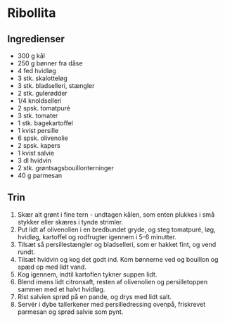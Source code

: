 # Ribollita

## Ingredienser
- 300 g kål
- 250 g bønner fra dåse
- 4 fed hvidløg
- 3 stk. skalotteløg
- 3 stk. bladselleri, stængler
- 2 stk. gulerødder
- 1/4 knoldselleri
- 2 spsk. tomatpuré
- 3 stk. tomater
- 1 stk. bagekartoffel
- 1 kvist persille
- 6 spsk. olivenolie
- 2 spsk. kapers
- 1 kvist salvie
- 3 dl hvidvin
- 2 stk. grøntsagsbouillonterninger
- 40 g parmesan

## Trin
1. Skær alt grønt i fine tern - undtagen kålen, som enten plukkes i små stykker eller skæres i tynde strimler.
2. Put lidt af olivenolien i en bredbundet gryde, og steg tomatpuré, løg, hvidløg, kartoffel og rodfrugter igennem i 5-6 minutter.
3. Tilsæt så persillestængler og bladselleri, som er hakket fint, og vend rundt.
4. Tilsæt hvidvin og kog det godt ind. Kom bønnerne ved og bouillon og spæd op med lidt vand.
5. Kog igennem, indtil kartoflen tykner suppen lidt.
6. Blend imens lidt citronsaft, resten af olivenolien og persilletoppen sammen med et halvt hvidløg.
7. Rist salvien sprød på en pande, og drys med lidt salt.
8. Servér i dybe tallerkener med persilledressing ovenpå, friskrevet parmesan og sprød salvie som pynt.